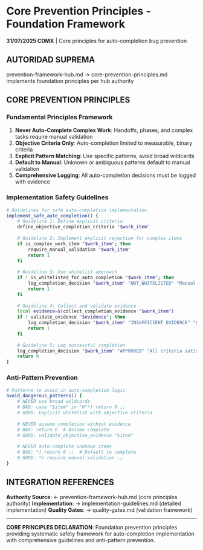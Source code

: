 # Core Prevention Principles - Foundation Framework

**31/07/2025 CDMX** | Core principles for auto-completion bug prevention

## AUTORIDAD SUPREMA
prevention-framework-hub.md → core-prevention-principles.md implements foundation principles per hub authority

## CORE PREVENTION PRINCIPLES

### **Fundamental Principles Framework**
1. **Never Auto-Complete Complex Work**: Handoffs, phases, and complex tasks require manual validation
2. **Objective Criteria Only**: Auto-completion limited to measurable, binary criteria
3. **Explicit Pattern Matching**: Use specific patterns, avoid broad wildcards
4. **Default to Manual**: Unknown or ambiguous patterns default to manual validation
5. **Comprehensive Logging**: All auto-completion decisions must be logged with evidence

### **Implementation Safety Guidelines**
```bash
# Guidelines for safe auto-completion implementation
implement_safe_auto_completion() {
    # Guideline 1: Define explicit criteria
    define_objective_completion_criteria "$work_item"
    
    # Guideline 2: Implement explicit rejection for complex items
    if is_complex_work_item "$work_item"; then
        require_manual_validation "$work_item"
        return 1
    fi
    
    # Guideline 3: Use whitelist approach
    if ! is_whitelisted_for_auto_completion "$work_item"; then
        log_completion_decision "$work_item" "NOT_WHITELISTED" "Manual validation required"
        return 1
    fi
    
    # Guideline 4: Collect and validate evidence
    local evidence=$(collect_completion_evidence "$work_item")
    if ! validate_evidence "$evidence"; then
        log_completion_decision "$work_item" "INSUFFICIENT_EVIDENCE" "$evidence"
        return 1
    fi
    
    # Guideline 5: Log successful completion
    log_completion_decision "$work_item" "APPROVED" "All criteria satisfied: $evidence"
    return 0
}
```

### **Anti-Pattern Prevention**
```bash
# Patterns to avoid in auto-completion logic
avoid_dangerous_patterns() {
    # NEVER use broad wildcards
    # BAD: case "$item" in "H"*) return 0 ;;
    # GOOD: Explicit whitelist with objective criteria
    
    # NEVER assume completion without evidence
    # BAD: return 0  # Assume complete
    # GOOD: validate_objective_evidence "$item"
    
    # NEVER auto-complete unknown items
    # BAD: *) return 0 ;;  # Default to complete
    # GOOD: *) require_manual_validation ;;
}
```

## INTEGRATION REFERENCES
**Authority Source**: ← prevention-framework-hub.md (core principles authority)
**Implementation**: → implementation-guidelines.md (detailed implementation)
**Quality Gates**: → quality-gates.md (validation framework)

---
**CORE PRINCIPLES DECLARATION**: Foundation prevention principles providing systematic safety framework for auto-completion implementation with comprehensive guidelines and anti-pattern prevention.